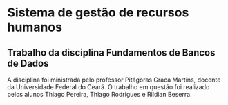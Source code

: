 <h1>Sistema de gestão de recursos humanos</h1>
<h2>Trabalho da disciplina Fundamentos de Bancos de Dados</h2>
<p1>A disciplina foi ministrada pelo professor Pitágoras Graca Martins, docente da Universidade
Federal do Ceará.</p1>
<p1>O trabalho em questão foi realizado pelos alunos Thiago Pereira, Thiago Rodrigues e Rildian Beserra.</p1>
